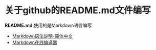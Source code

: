 # 关于github的README.md文件编写

**README.md** 使用的是Markdown语言编写</br>

* [Markdown语法说明-简体中文](http://wowubuntu.com/markdown/index.html)</br>
* [Markdown在线编译器](http://mahua.jser.me/)</br>
